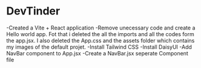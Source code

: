 # DevTinder

-Created a Vite + React application
-Remove unecessary code and create a Hello world app. Fot that i deleted the all the imports and all the codes form the app.jsx. I also deleted the App.css and the assets folder which contains my images of the default projet.
-Install Tailwind CSS
-Install DaisyUI
-Add NavBar component to App.jsx
-Create a NavBar.jsx seperate Component file
